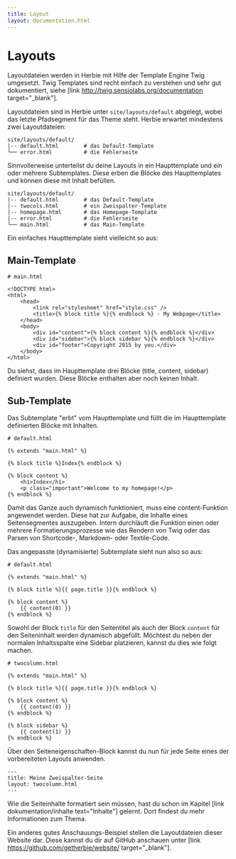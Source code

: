 ```yaml
---
title: Layout
layout: documentation.html
---
```


# Layouts

Layoutdateien werden in Herbie mit Hilfe der Template Engine Twig umgesetzt. Twig Templates sind recht einfach zu 
verstehen und sehr gut dokumentiert, siehe [link http://twig.sensiolabs.org/documentation target="_blank"].

Layoutdateien sind in Herbie unter `site/layouts/default` abgelegt, wobei das letzte Pfadsegment für das Theme steht. 
Herbie erwartet mindestens zwei Layoutdateien:

    site/layouts/default/
    |-- default.html        # das Default-Template
    └── error.html          # die Fehlerseite
   

Sinnvollerweise unterteilst du deine Layouts in ein Haupttemplate und ein oder mehrere Subtemplates. Diese erben die 
Blöcke des Haupttemplates und können diese mit Inhalt befüllen.

    site/layouts/default/
    |-- default.html        # das Default-Template
    |-- twocols.html        # ein Zweispalter-Template
    |-- homepage.html       # das Homepage-Template
    |-- error.html          # die Fehlerseite
    └── main.html           # das Main-Template

Ein einfaches Haupttemplate sieht vielleicht so aus: 

## Main-Template

    # main.html

    <!DOCTYPE html>
    <html>
        <head>
            <link rel="stylesheet" href="style.css" />
            <title>{% block title %}{% endblock %} - My Webpage</title>
        </head>
        <body>
            <div id="content">{% block content %}{% endblock %}</div>
            <div id="sidebar">{% block sidebar %}{% endblock %}</div>
            <div id="footer">Copyright 2015 by you.</div>
        </body>
    </html>
    
Du siehst, dass im Haupttemplate drei Blöcke (title, content, sidebar) definiert wurden. Diese Blöcke enthalten aber 
noch keinen Inhalt.
        
        
## Sub-Template

Das Subtemplate "erbt" vom Haupttemplate und füllt die im Haupttemplate definierten Blöcke mit Inhalten.

    # default.html
    
    {% extends "main.html" %}
    
    {% block title %}Index{% endblock %}
    
    {% block content %}
        <h1>Index</h1>
        <p class="important">Welcome to my homepage!</p>
    {% endblock %}
    
        
Damit das Ganze auch dynamisch funktioniert, muss eine content-Funktion angewendet werden. Diese hat zur Aufgabe,
die Inhalte eines Seitensegmentes auszugeben. Intern durchläuft die Funktion einen oder mehrere Formatierungsprozesse
wie das Rendern von Twig oder das Parsen von Shortcode-, Markdown- oder Textile-Code. 

Das angepasste (dynamisierte) Subtemplate sieht nun also so aus:

    # default.html
    
    {% extends "main.html" %}
    
    {% block title %}{{ page.title }}{% endblock %}
    
    {% block content %}  
        {{ content(0) }}
    {% endblock %}


Sowohl der Block `title` für den Seitentitel als auch der Block `content` für den Seiteninhalt werden dynamisch 
abgefüllt. Möchtest du neben der normalen Inhaltsspalte eine Sidebar platzieren, kannst du dies wie folgt machen.
     
    # twocolumn.html
     
    {% extends "main.html" %}
    
    {% block title %}{{ page.title }}{% endblock %}
    
    {% block content %}  
        {{ content(0) }}
    {% endblock %}     
    
    {% block sidebar %}  
        {{ content(1) }}
    {% endblock %}


Über den Seiteneigenschaften-Block kannst du nun für jede Seite eines der vorbereiteten Layouts anwenden.

    ---
    title: Meine Zweispalter-Seite
    layout: twocolumn.html
    ---


Wie die Seiteinhalte formatiert sein müssen, hast du schon im Kapitel [link dokumentation/inhalte text="Inhalte"] 
gelernt. Dort findest du mehr Informationen zum Thema.

Ein anderes gutes Anschauungs-Beispiel stellen die Layoutdateien dieser Website dar. Diese kannst du dir auf GitHub 
anschauen unter [link https://github.com/getherbie/website/ target="_blank"].
